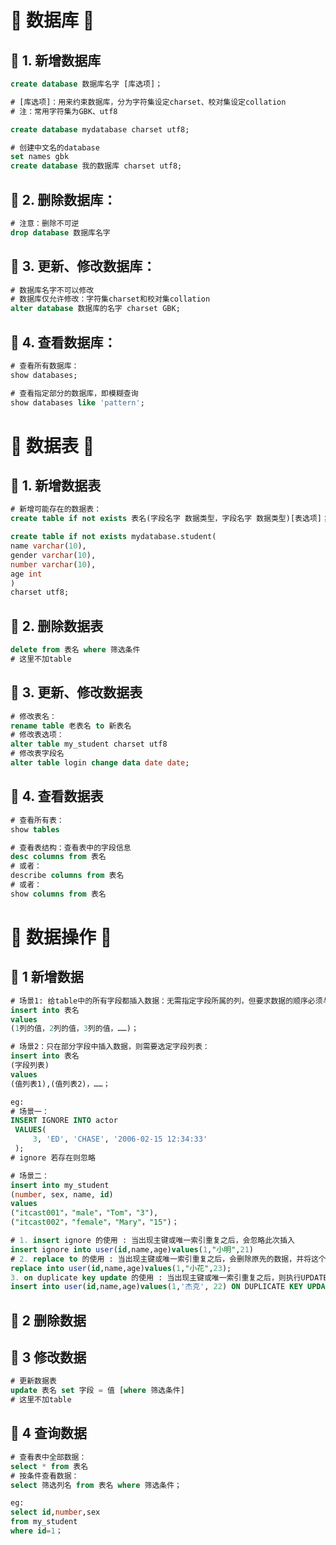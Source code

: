 # &#127800; 数据库 &#127800;
## &#127800; 1. 新增数据库

```sql
create database 数据库名字 [库选项]；

# [库选项]：用来约束数据库，分为字符集设定charset、校对集设定collation
# 注：常用字符集为GBK、utf8

create database mydatabase charset utf8;
```

```sql
# 创建中文名的database
set names gbk
create database 我的数据库 charset utf8;
```

## &#127800; 2. 删除数据库：

```sql
# 注意：删除不可逆
drop database 数据库名字
```

## &#127800; 3. 更新、修改数据库：

```sql
# 数据库名字不可以修改
# 数据库仅允许修改：字符集charset和校对集collation
alter database 数据库的名字 charset GBK;
```


## &#127800; 4. 查看数据库：

```sql
# 查看所有数据库：
show databases;
```

```sql
# 查看指定部分的数据库，即模糊查询
show databases like 'pattern';
```


# &#127800; 数据表 &#127800; 
## &#127800; 1. 新增数据表
```sql
# 新增可能存在的数据表：
create table if not exists 表名(字段名字 数据类型，字段名字 数据类型)[表选项]；

create table if not exists mydatabase.student(
name varchar(10),
gender varchar(10),
number varchar(10), 
age int
)
charset utf8;
```
## &#127800; 2. 删除数据表

```sql
delete from 表名 where 筛选条件
# 这里不加table
```

## &#127800; 3. 更新、修改数据表

```sql
# 修改表名：
rename table 老表名 to 新表名
# 修改表选项：
alter table my_student charset utf8
# 修改表字段名
alter table login change data date date;
```


## &#127800; 4. 查看数据表

```sql
# 查看所有表：
show tables 
```
```sql
# 查看表结构：查看表中的字段信息
desc columns from 表名
# 或者：
describe columns from 表名
# 或者：
show columns from 表名
```

# &#127800; 数据操作 &#127800;
## &#127800; 1 新增数据
```sql
# 场景1: 给table中的所有字段都插入数据：无需指定字段所属的列，但要求数据的顺序必须与表中字段列的顺序一致
insert into 表名 
values 
(1列的值，2列的值，3列的值，……)；

# 场景2：只在部分字段中插入数据，则需要选定字段列表：
insert into 表名 
(字段列表) 
values 
(值列表1),(值列表2)，……；

eg:
# 场景一：
INSERT IGNORE INTO actor 
 VALUES(
     3, 'ED', 'CHASE', '2006-02-15 12:34:33'
 );
# ignore 若存在则忽略

# 场景二：
insert into my_student
(number, sex, name, id) 
values
("itcast001"，"male"，"Tom"，"3"),
("itcast002"，"female"，"Mary"，"15")；
```

```sql
# 1. insert ignore 的使用 : 当出现主键或唯一索引重复之后，会忽略此次插入
insert ignore into user(id,name,age)values(1,"小明",21)
# 2. replace to 的使用 : 当出现主键或唯一索引重复之后，会删除原先的数据，并将这个新的记录插入进去
replace into user(id,name,age)values(1,"小花",23); 
3. on duplicate key update 的使用 : 当出现主键或唯一索引重复之后，则执行UPDATE语句
insert into user(id,name,age)values(1,'杰克', 22) ON DUPLICATE KEY UPDATE name='杰克',age=22;


```
## &#127800; 2 删除数据
## &#127800; 3 修改数据
```sql
# 更新数据表
update 表名 set 字段 = 值 [where 筛选条件]
# 这里不加table
```
## &#127800; 4 查询数据

```sql
# 查看表中全部数据：
select * from 表名
# 按条件查看数据：
select 筛选列名 from 表名 where 筛选条件；

eg:
select id,number,sex 
from my_student 
where id=1；
```

